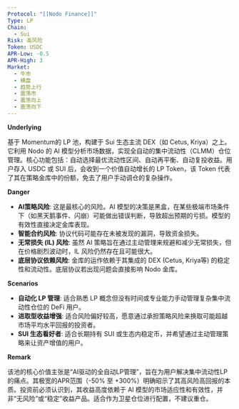 ```yaml
---
Protocol: "[[Nodo Finance]]"
Type: LP
Chain:
  - Sui
Risk: 高风险
Token: USDC
APR-Low: -0.5
APR-High: 3
Market:
  - 牛市
  - 横盘
  - 趋势上行
  - 震荡市
  - 震荡向上
  - 震荡向下
---
```

**Underlying**

基于 Momentum的 LP 池，构建于 Sui 生态主流 DEX（如 Cetus, Kriya）之上。它利用 Nodo 的 AI 模型分析市场数据，实现全自动的集中流动性（CLMM）仓位管理。核心功能包括：自动选择最优流动性区间、自动再平衡、自动复投收益。用户存入 USDC 或 SUI 后，会收到一个价值自动增长的 LP Token，该 Token 代表了其在策略金库中的份额，免去了用户手动调仓的复杂操作。

**Danger**

- **AI策略风险**: 这是最核心的风险。AI 模型的决策是黑盒，在某些极端市场条件下（如黑天鹅事件、闪崩）可能做出错误判断，导致超出预期的亏损。模型的有效性直接决定金库表现。
- **智能合约风险**: 协议代码可能存在未被发现的漏洞，导致资金损失。
- **无常损失 (IL) 风险**: 虽然 AI 策略旨在通过主动管理来规避和减少无常损失，但在价格剧烈波动时，IL 风险仍然存在且可能很大。
- **底层协议依赖风险**: 金库的运作依赖于其集成的 DEX (Cetus, Kriya等) 的稳定性和流动性。底层协议若出现问题会直接影响 Nodo 金库。

**Scenarios**

- **自动化 LP 管理**: 适合熟悉 LP 概念但没有时间或专业能力手动管理复杂集中流动性仓位的 DeFi 用户。
- **进取型收益增强**: 适合风险偏好较高，愿意通过承担策略风险来换取可能超越市场平均水平回报的投资者。
- **SUI 生态看好者**: 适合长期持有 SUI 或生态内稳定币，并希望通过主动管理策略来让资产增值的用户。

**Remark**

该池的核心价值主张是“AI驱动的全自动LP管理”，旨在为用户解决集中流动性LP的痛点。其极宽的APR范围（-50% 至 +300%）明确昭示了其高风险高回报的本质。投资前必须认识到，其收益高度依赖于 AI 模型的市场适应性和有效性，并非“无风险”或“稳定”收益产品。适合作为卫星仓位进行配置，不建议重仓。



